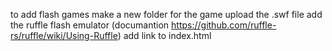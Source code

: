 to add flash games 
make a new folder for the game 
upload the .swf file 
add the ruffle flash emulator (documantion https://github.com/ruffle-rs/ruffle/wiki/Using-Ruffle)
add link to index.html
